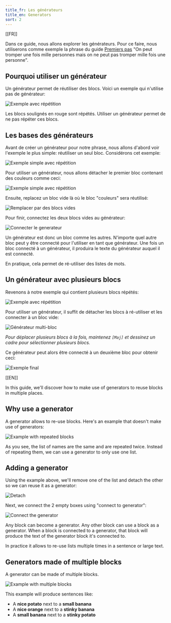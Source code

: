 ```yaml
---
title_fr: Les générateurs
title_en: Generators
sort: 2
---
```


[[FR]]

Dans ce guide, nous allons explorer les générateurs. Pour ce faire, nous utiliserons comme exemple la phrase du guide [Premiers pas](/fr/guides/getting-started) "On peut tromper une fois mille personnes mais on ne peut pas tromper mille fois une personne".

## Pourquoi utiliser un générateur

Un générateur permet de réutiliser des blocs. Voici un exemple qui n'utilise pas de générateur:

![Exemple avec répétition](/img/content/guides/les-generateurs/repetition.png)

Les blocs soulignés en rouge sont répétés. Utiliser un générateur permet de ne pas répéter ces blocs.

## Les bases des générateurs

Avant de créer un générateur pour notre phrase, nous allons d'abord voir l'exemple le plus simple: réutiliser un seul bloc. Considérons cet exemple:

![Exemple simple avec répétition](/img/content/guides/les-generateurs/repetition-simple.png)

Pour utiliser un générateur, nous allons détacher le premier bloc contenant des couleurs comme ceci:

![Exemple simple avec répétition](/img/content/guides/les-generateurs/detacher-generateur.gif)

Ensuite, replacez un bloc vide là où le bloc "couleurs" sera réutilisé:

![Remplacer par des blocs vides](/img/content/guides/les-generateurs/remplacer-blocs-vides.gif)

Pour finir, connectez les deux blocs vides au générateur:

![Connecter le generateur](/img/content/guides/les-generateurs/connecter-generateur.gif)

Un générateur est donc un bloc comme les autres. N'importe quel autre bloc peut y être connecté pour l'utiliser en tant que générateur. Une fois un bloc connecté à un générateur, il produira le texte du générateur auquel il est connecté.

En pratique, cela permet de ré-utiliser des listes de mots.

## Un générateur avec plusieurs blocs

Revenons à notre exemple qui contient plusieurs blocs répétés:

![Exemple avec répétition](/img/content/guides/les-generateurs/repetition.png)

Pour utiliser un générateur, il suffit de détacher les blocs à ré-utiliser et les connecter à un bloc vide:

![Générateur multi-bloc](/img/content/guides/les-generateurs/generateur-multi-blocs.gif)

_Pour déplacer plusieurs blocs à la fois, maintenez `[Maj]` et dessinez un cadre pour sélectionner plusieurs blocs._

Ce générateur peut alors être connecté à un deuxième bloc pour obtenir ceci:

![Exemple final](/img/content/guides/les-generateurs/sans-repetition.png)

[[EN]]

In this guide, we'll discover how to make use of generators to reuse blocks in multiple places.

## Why use a generator

A generator allows to re-use blocks. Here's an example that doesn't make use of generators:

![Example with repeated blocks](/img/content/guides/generators/repetition.png)

As you see, the list of names are the same and are repeated twice. Instead of repeating them, we can use a generator to only use one list.

## Adding a generator

Using the example above, we'll remove one of the list and detach the other so we can reuse it as a generator:

![Detach](/img/content/guides/generators/detach.gif)

Next, we connect the 2 empty boxes using "connect to generator":

![Connect the generator](/img/content/guides/generators/connect-generator.gif)

Any block can become a generator. Any other block can use a block as a generator. When a block is connected to a generator, that block will produce the text of the generator block it's connected to.

In practice it allows to re-use lists multiple times in a sentence or large text.

## Generators made of multiple blocks

A generator can be made of multiple blocks.

![Example with multiple blocks](/img/content/guides/generators/multiple.png)

This example will produce sentences like:

- A **nice potato** next to a **small banana**
- A **nice orange** next to a **stinky banana**
- A **small banana** next to a **stinky potato**
